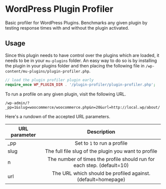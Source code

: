 WordPress Plugin Profiler
==========================

Basic profiler for WordPress Plugins. Benchmarks any given plugin by testing response times with and without the plugin activated.

Usage
-----

Since this plugin needs to have control over the plugins which are loaded, it needs to be in your `mu-plugins` folder. An easy way to do so is 
by installing the plugin in your plugins folder and then placing the following file in `/wp-content/mu-plugins/plugin-profiler.php`.

```php
// load the plugin profiler plugin early
require_once WP_PLUGIN_DIR . '/plugin-profiler/plugin-profiler.php';
```

To run a profile on any given plugin, visit the following URL.

`
/wp-admin/?_pp=1&slug=woocommerce/woocommerce.php&n=20&url=http://local.wp/about/
`

Here's a rundown of the accepted URL parameters.

| URL parameter | Description           |
| ------------- |:-------------:|
| _pp      		| Set to `1` to run a profile | 
| slug     		| The full file slug of the plugin you want to profile      |
| n 			| The number of times the profile should run for each step. (default=10)     |
| url			| The URL which should be profiled against.	(default=homepage)|

